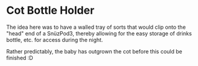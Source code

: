 # Cot Bottle Holder

The idea here was to have a walled tray of sorts that would clip onto the "head" end of a SnüzPod3, thereby allowing for the easy storage of drinks bottle, etc. for access during the night.

Rather predictably, the baby has outgrown the cot before this could be finished :D
